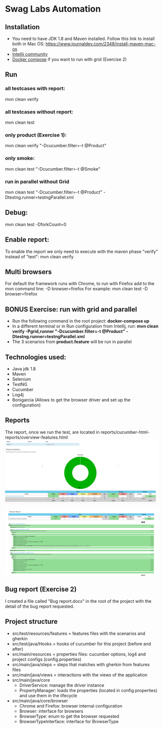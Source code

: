 # Swag Labs Automation

## Installation
* You need to have JDK 1.8 and Maven installed. Follow this link to install both in Mac OS: https://www.journaldev.com/2348/install-maven-mac-os
* [Intellij community](https://www.jetbrains.com/idea/download/#section=windows)
* [Docker compose](https://docs.docker.com/compose/install/) if you want to run with grid (Exercise 2)

## Run
### all testcases with report:
mvn clean verify

### all testcases without report:
mvn clean test

### only product (Exercise 1):
mvn clean verify "-Dcucumber.filter=-t @Product"

### only smoke:
mvn clean test "-Dcucumber.filter=-t @Smoke"

### run in parallel without Grid
mvn clean test "-Dcucumber.filter=-t @Product" -Dtestng.runner=testngParallel.xml

## Debug:
mvn clean test -DforkCount=0

## Enable report:
To enable the report we only need to execute with the maven phase "verify" instead of "test": mvn clean verify

## Multi browsers
For default the framework runs with Chrome, to run with Firefox add to the mvn command line: -D browser=firefox
For example: mvn clean test -D browser=firefox

## BONUS Exercise: run with grid and parallel
* Run the following command in the root project: **docker-compose up**
* In a different terminal or in Run configuration from Intellij, run: **mvn clean verify -Pgrid,runner "-Dcucumber.filter=-t @Product" -Dtestng.runner=testngParallel.xml**
* The 3 scenarios from **product.feature** will be run in parallel

## Technologies used:
* Java jdk 1.8
* Maven
* Selenium
* TestNG
* Cucumber
* Log4j
* Bonigarcia (Allows to get the browser driver and set up the configuration)

## Reports
The report, once we run the test, are located in reports/cucumber-html-reports/overview-features.html
![report_statistics.png](images/report_statistics.png)

![report_feature.png](images/report_feature.png)

## Bug report (Exercise 2)
I created a file called "Bug report.docx" in the root of the project with the detail of the bug report requested.

## Project structure
* src/test/resources/features = features files with the scenarios and gherkin
* src/test/java/Hooks = hooks of cucumber for this project (before and after)
* src/main/resources = properties files: cucumber options, log4 and project configs (config.properties)
* src/main/java/steps = steps that matches with gherkin from features files
* src/main/java/views = interactions with the views of the application
* src/main/java/core
    * DriverService: manage the driver instance
    * PropertyManager: loads the properties (located in config.properties) and use them in the lifecycle
* src/main/java/core/browser
  * Chrome and Firefox: browser internal configuration
  * Browser: interface for browsers
  * BrowserType: enum to get the browser requested
  * BrowserTypeInterface: interface for BrowserType